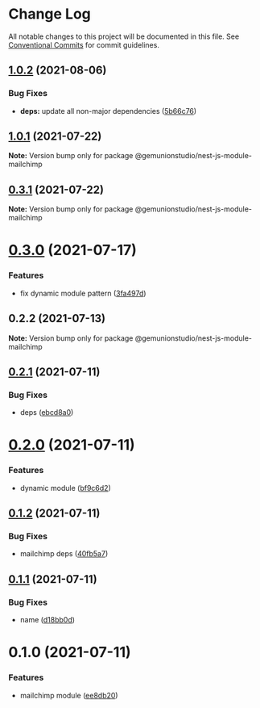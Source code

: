 # Change Log

All notable changes to this project will be documented in this file.
See [Conventional Commits](https://conventionalcommits.org) for commit guidelines.

## [1.0.2](https://github.com/gemunionstudio/common-packages/compare/@gemunionstudio/nest-js-module-mailchimp@1.0.1...@gemunionstudio/nest-js-module-mailchimp@1.0.2) (2021-08-06)


### Bug Fixes

* **deps:** update all non-major dependencies ([5b66c76](https://github.com/gemunionstudio/common-packages/commit/5b66c76f423364d3a15c5cbfcbf9f70167542217))





## [1.0.1](https://github.com/gemunionstudio/common-packages/compare/@gemunionstudio/nest-js-module-mailchimp@0.3.1...@gemunionstudio/nest-js-module-mailchimp@1.0.1) (2021-07-22)

**Note:** Version bump only for package @gemunionstudio/nest-js-module-mailchimp





## [0.3.1](https://github.com/gemunionstudio/common-packages/compare/@gemunionstudio/nest-js-module-mailchimp@0.3.0...@gemunionstudio/nest-js-module-mailchimp@0.3.1) (2021-07-22)

**Note:** Version bump only for package @gemunionstudio/nest-js-module-mailchimp





# [0.3.0](https://github.com/gemunionstudio/common-packages/compare/@gemunionstudio/nest-js-module-mailchimp@0.2.2...@gemunionstudio/nest-js-module-mailchimp@0.3.0) (2021-07-17)


### Features

* fix dynamic module pattern ([3fa497d](https://github.com/gemunionstudio/common-packages/commit/3fa497d59882060f4e72ff7f4db1c704656b77da))





## 0.2.2 (2021-07-13)

**Note:** Version bump only for package @gemunionstudio/nest-js-module-mailchimp





## [0.2.1](https://github.com/gemunionstudio/common-packages/compare/@gemunionstudio/nest-js-module-mailchimp@0.2.0...@gemunionstudio/nest-js-module-mailchimp@0.2.1) (2021-07-11)


### Bug Fixes

* deps ([ebcd8a0](https://github.com/gemunionstudio/common-packages/commit/ebcd8a09fafd3a24a3bce0ccd691c20a36eb2d73))





# [0.2.0](https://github.com/gemunionstudio/common-packages/compare/@gemunionstudio/nest-js-module-mailchimp@0.1.2...@gemunionstudio/nest-js-module-mailchimp@0.2.0) (2021-07-11)


### Features

* dynamic module ([bf9c6d2](https://github.com/gemunionstudio/common-packages/commit/bf9c6d29d1214e5b5c8a463c106d4c0bc5e4763b))





## [0.1.2](https://github.com/gemunionstudio/common-packages/compare/@gemunionstudio/nest-js-module-mailchimp@0.1.1...@gemunionstudio/nest-js-module-mailchimp@0.1.2) (2021-07-11)


### Bug Fixes

* mailchimp deps ([40fb5a7](https://github.com/gemunionstudio/common-packages/commit/40fb5a7d0b03b8f7bbcdeb0ef295c62bd3ee7b62))





## [0.1.1](https://github.com/gemunionstudio/common-packages/compare/@gemunionstudio/nest-js-module-mailchimp@0.1.0...@gemunionstudio/nest-js-module-mailchimp@0.1.1) (2021-07-11)


### Bug Fixes

* name ([d18bb0d](https://github.com/gemunionstudio/common-packages/commit/d18bb0d4caa63941ae9abf7bfd4653213d597006))





# 0.1.0 (2021-07-11)


### Features

* mailchimp module ([ee8db20](https://github.com/gemunionstudio/common-packages/commit/ee8db205c27d814b2ae0cfb80cb5782b88e043c2))
